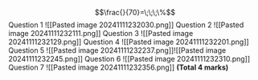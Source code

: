 $$\frac{}{70}=\;\;\;\%$$
Question 1
![[Pasted image 20241111232030.png]]
Question 2
![[Pasted image 20241111232111.png]]
Question 3
![[Pasted image 20241111232129.png]]
Question 4
![[Pasted image 20241111232201.png]]
Question 5
![[Pasted image 20241111232237.png]]![[Pasted image 20241111232245.png]]
Question 6
![[Pasted image 20241111232310.png]]
Question 7
![[Pasted image 20241111232356.png]]
**(Total 4 marks)**
